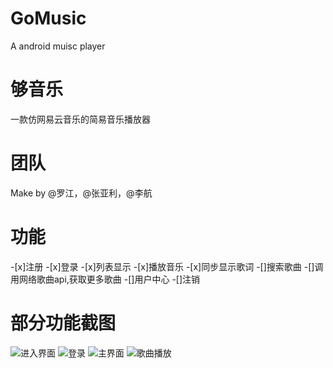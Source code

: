 # GoMusic
A android muisc player

# 够音乐
一款仿网易云音乐的简易音乐播放器

# 团队
Make by @罗江，@张亚利，@李航

# 功能
-[x]注册
-[x]登录
-[x]列表显示
-[x]播放音乐
-[x]同步显示歌词
-[]搜索歌曲
-[]调用网络歌曲api,获取更多歌曲
-[]用户中心
-[]注销


# 部分功能截图

![进入界面](example/1.jpg)
![登录](example/2.jpg)
![主界面](example/3.jpg)
![歌曲播放](example/4.jpg)